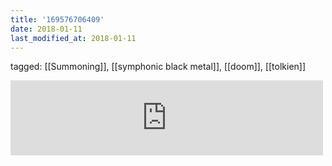 ```yaml
---
title: '169576706409'
date: 2018-01-11
last_modified_at: 2018-01-11
---
```

tagged: [[Summoning]], [[symphonic black metal]], [[doom]], [[tolkien]]
<iframe allowtransparency="true" class="bandcamp_audio_player" frameborder="0" height="120" src="https://bandcamp.com/EmbeddedPlayer/size=medium/bgcol=ffffff/linkcol=0687f5/notracklist=true/transparent=true/track=549100919/" width="500"></iframe>